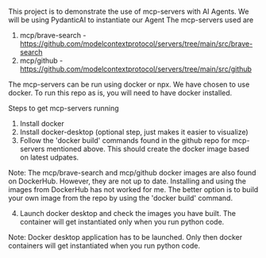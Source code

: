 This project is to demonstrate the use of mcp-servers with AI Agents. 
We will be using PydanticAI to instantiate our Agent
The mcp-servers used are
1. mcp/brave-search  - https://github.com/modelcontextprotocol/servers/tree/main/src/brave-search
2. mcp/github - https://github.com/modelcontextprotocol/servers/tree/main/src/github

The mcp-servers can be run using docker or npx. We have chosen to use docker.
To run this repo as is, you will need to have docker installed. 

Steps to get mcp-servers running
1. Install docker
2. Install docker-desktop (optional step, just makes it easier to visualize)
3. Follow the 'docker build' commands found in the github repo for mcp-servers mentioned above. This should create the docker image based on latest udpates. 

Note: The mcp/brave-search and mcp/github docker images are also found on DockerHub.
However, they are not up to date. Installing and using the images from DockerHub has not worked for me. 
The better option is to build your own image from the repo by using the 'docker build' command.

4. Launch docker desktop and check the images you have built. The container will get instantiated only when you run python code.

Note: Docker desktop application has to be launched. Only then docker containers will get instantiated when you run python code.




